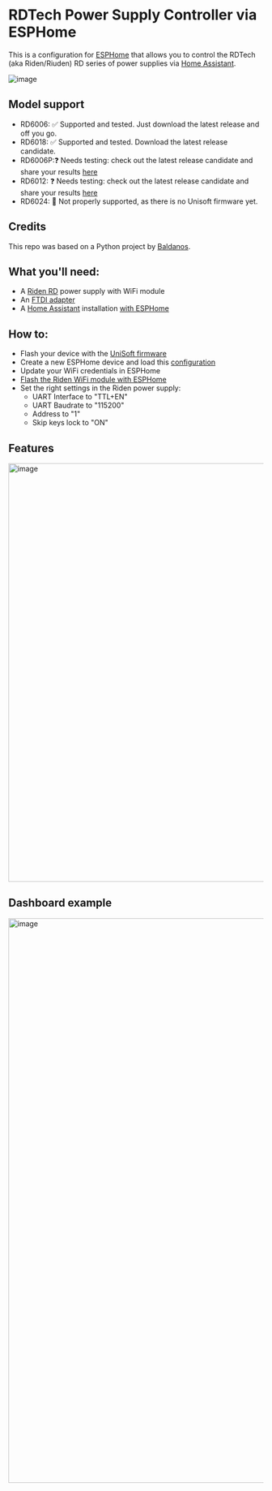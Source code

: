 # RDTech Power Supply Controller via ESPHome

This is a configuration for [ESPHome](https://esphome.io/) that allows you to control the RDTech (aka Riden/Riuden) RD series of power supplies via [Home Assistant](https://www.home-assistant.io/).

![image](https://github.com/wildekek/rdtech-esphome/assets/2332647/bd71e5d8-c1b3-44ad-8bbc-08e48c079813)


## Model support
* RD6006: ✅ Supported and tested. Just download the latest release and off you go.
* RD6018: ✅ Supported and tested. Download the latest release candidate.
* RD6006P:❓ Needs testing: check out the latest release candidate and share your results [here](https://github.com/wildekek/rdtech-esphome/issues/5)
* RD6012: ❓ Needs testing: check out the latest release candidate and share your results [here](https://github.com/wildekek/rdtech-esphome/issues/5)
* RD6024: 🛑 Not properly supported, as there is no Unisoft firmware yet.

## Credits
This repo was based on a Python project by [Baldanos](https://github.com/Baldanos/rd6006).

## What you'll need:
- A [Riden RD](https://rdtech.aliexpress.com/store/923042) power supply with WiFi module
- An [FTDI adapter](https://www.aliexpress.com/item/32273550144.html)
- A [Home Assistant](https://www.home-assistant.io/) installation [with ESPHome](https://esphome.io/guides/getting_started_hassio.html)

## How to:
- Flash your device with the [UniSoft firmware](https://github.com/wildekek/rdtech-firmware-unisoft)
- Create a new ESPHome device and load this [configuration](/rdtech-powersupply.yaml)
- Update your WiFi credentials in ESPHome
- [Flash the Riden WiFi module with ESPHome](https://esphome.io/guides/physical_device_connection.html)
- Set the right settings in the Riden power supply:
	- UART Interface to "TTL+EN"
	- UART Baudrate to "115200"
	- Address to "1"
	- Skip keys lock to "ON"

## Features
<img width="825" alt="image" src="https://github.com/wildekek/rdtech-esphome/assets/2332647/e5a712ff-85f0-40c0-9eed-f98f387a32b2">

## Dashboard example
<img width="1113" alt="image" src="https://github.com/wildekek/rdtech-esphome/assets/2332647/cef2e02a-3b41-40e4-894a-8eb2d8841829">
